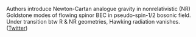 
Authors introduce Newton-Cartan analogue gravity in nonrelativistic (NR) Goldstone modes of flowing spinor BEC in pseudo-spin-1/2 bosonic field. Under transition btw R & NR geometries, Hawking radiation vanishes. ([Twitter](https://twitter.com/JoshuahHeath/status/1218194023044665344))
